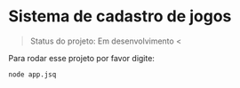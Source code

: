 <h1>Sistema de cadastro de jogos</h1>

> Status do projeto: Em desenvolvimento <

Para rodar esse projeto por favor digite:

```
node app.jsq
```
